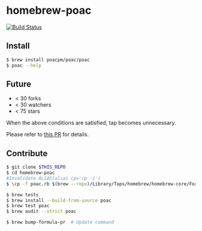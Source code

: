 # homebrew-poac
[![Build Status](https://travis-ci.com/poacpm/homebrew-poac.svg?branch=master)](https://travis-ci.com/poacpm/homebrew-poac)

## Install
```bash
$ brew install poacpm/poac/poac
$ poac --help
```

## Future
* < 30 forks
* < 30 watchers
* < 75 stars

When the above conditions are satisfied, tap becomes unnecessary.

Please refer to [this PR](https://github.com/Homebrew/homebrew-core/pull/31860) for details.


## Contribute
```bash
$ git clone $THIS_REPO
$ cd homebrew-poac
#Invalidate ALIAS(alias cp='cp -i')
$ \cp -f poac.rb $(brew --repo)/Library/Taps/homebrew/homebrew-core/Formula/

$ brew tests
$ brew install --build-from-source poac
$ brew test poac
$ brew audit --strict poac

$ brew bump-formula-pr  # Update command
```

